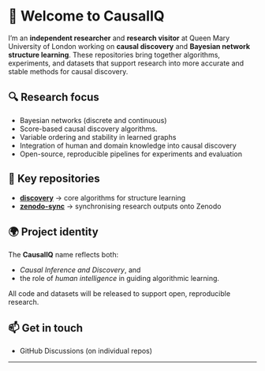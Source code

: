 # 👋 Welcome to CausalIQ

I’m an **independent researcher** and **research visitor** at Queen Mary University of London working on **causal discovery** and **Bayesian network structure learning**.
These repositories bring together algorithms, experiments, and datasets that support research into more accurate and stable methods for causal discovery.

## 🔍 Research focus

* Bayesian networks (discrete and continuous)
* Score-based causal discovery algorithms.
* Variable ordering and stability in learned graphs
* Integration of human and domain knowledge into causal discovery
* Open-source, reproducible pipelines for experiments and evaluation

## 📂 Key repositories

* [**discovery**](https://github.com/causaliq/discovery) → core algorithms for structure learning
* [**zenodo-sync**](https://github.com/causaliq/zenodo-sync) → synchronising research outputs onto Zenodo


## 🌍 Project identity

The **CausalIQ** name reflects both:

* *Causal Inference and Discovery*, and
* the role of *human intelligence* in guiding algorithmic learning.

All code and datasets will be released to support open, reproducible research.

## 📫 Get in touch

* GitHub Discussions (on individual repos)
<!-- * Email: *[your email here, optional]* -->
<!-- * Website: [causaliq.org](https://causaliq.org) *(if live)*  -->

---

<!-- *This page is the central entry point for my work on causal discovery. If you’re interested in collaboration, feel free to reach out.* -->
